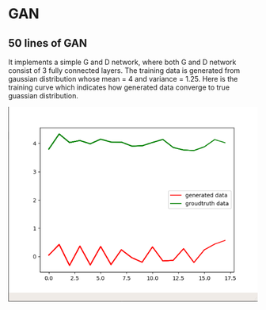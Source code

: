 # GAN

## 50 lines of GAN
It implements a simple G and D network, where both G and D network consist of 3 fully connected layers. The training data is generated from gaussian distribution whose mean = 4 and variance = 1.25.
Here is the training curve which indicates how generated data converge to true guassian distribution. 

![50lines](res/50.gif)

